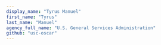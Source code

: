 ```yaml
---
display_name: "Tyrus Manuel"
first_name: "Tyrus"
last_name: "Manuel"
agency_full_name: "U.S. General Services Administration"
github: "usc-oscar"
---
```


